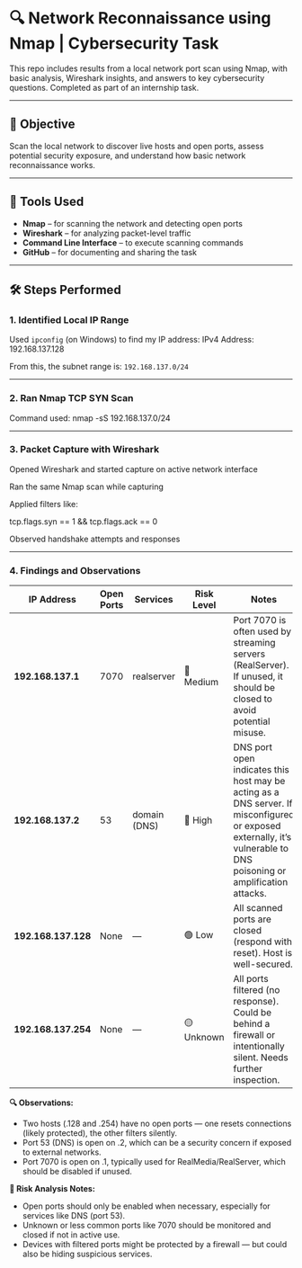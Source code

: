 # 🔍 Network Reconnaissance using Nmap | Cybersecurity Task

This repo includes results from a local network port scan using Nmap, with basic analysis, Wireshark insights, and answers to key cybersecurity questions. Completed as part of an internship task.

---

## 🎯 Objective

Scan the local network to discover live hosts and open ports, assess potential security exposure, and understand how basic network reconnaissance works.

---

## 🧰 Tools Used

- **Nmap** – for scanning the network and detecting open ports  
- **Wireshark** – for analyzing packet-level traffic  
- **Command Line Interface** – to execute scanning commands  
- **GitHub** – for documenting and sharing the task

---

## 🛠️ Steps Performed

### 1. Identified Local IP Range

Used `ipconfig` (on Windows) to find my IP address:
IPv4 Address: 192.168.137.128

From this, the subnet range is: `192.168.137.0/24`

---

### 2. Ran Nmap TCP SYN Scan

Command used:
nmap -sS 192.168.137.0/24 

---

### 3. Packet Capture with Wireshark
Opened Wireshark and started capture on active network interface

Ran the same Nmap scan while capturing

Applied filters like:

tcp.flags.syn == 1 && tcp.flags.ack == 0

Observed handshake attempts and responses

---

### 4. Findings and Observations

| IP Address          | Open Ports | Services     | Risk Level | Notes                                                                                                                                                               |
| ------------------- | ---------- | ------------ | ---------- | ------------------------------------------------------------------------------------------------------------------------------------------------------------------- |
| **192.168.137.1**   | 7070       | realserver   | 🔶 Medium  | Port 7070 is often used by streaming servers (RealServer). If unused, it should be closed to avoid potential misuse.                                                |
| **192.168.137.2**   | 53         | domain (DNS) | 🔴 High    | DNS port open indicates this host may be acting as a DNS server. If misconfigured or exposed externally, it’s vulnerable to DNS poisoning or amplification attacks. |
| **192.168.137.128** | None       | —            | 🟢 Low     | All scanned ports are closed (respond with reset). Host is well-secured.                                                                                            |
| **192.168.137.254** | None       | —            | 🟡 Unknown | All ports filtered (no response). Could be behind a firewall or intentionally silent. Needs further inspection.                                                     |


**🔍 Observations:**

- Two hosts (.128 and .254) have no open ports — one resets connections (likely protected), the other filters silently.
- Port 53 (DNS) is open on .2, which can be a security concern if exposed to external networks.
- Port 7070 is open on .1, typically used for RealMedia/RealServer, which should be disabled if unused.


**🔐 Risk Analysis Notes:**

- Open ports should only be enabled when necessary, especially for services like DNS (port 53).
- Unknown or less common ports like 7070 should be monitored and closed if not in active use.
- Devices with filtered ports might be protected by a firewall — but could also be hiding suspicious services.



